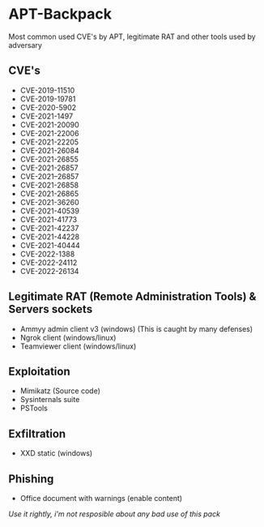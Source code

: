 # APT-Backpack
Most common used CVE's by APT, legitimate RAT and other tools used by adversary

## CVE's

- CVE-2019-11510
- CVE-2019-19781
- CVE-2020-5902
- CVE-2021-1497
- CVE-2021-20090
- CVE-2021-22006
- CVE-2021-22205
- CVE-2021-26084
- CVE-2021-26855
- CVE-2021-26857
- CVE-2021–26857
- CVE-2021-26858
- CVE-2021-26865
- CVE-2021-36260
- CVE-2021-40539
- CVE-2021-41773
- CVE-2021-42237
- CVE-2021-44228
- CVE-2021-40444
- CVE-2022-1388
- CVE-2022-24112
- CVE-2022-26134

## Legitimate RAT (Remote Administration Tools) & Servers sockets

- Ammyy admin client v3 (windows) (This is caught by many defenses)
- Ngrok client (windows/linux)
- Teamviewer client (windows/linux)

## Exploitation 

- Mimikatz (Source code)
- Sysinternals suite
- PSTools

## Exfiltration

- XXD static (windows)

## Phishing

- Office document with warnings (enable content)

*Use it rightly, i'm not resposible about any bad use of this pack*
